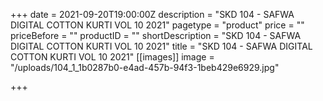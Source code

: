 +++
date = 2021-09-20T19:00:00Z
description = "SKD 104 - SAFWA DIGITAL COTTON KURTI VOL 10 2021"
pagetype = "product"
price = ""
priceBefore = ""
productID = ""
shortDescription = "SKD 104 - SAFWA DIGITAL COTTON KURTI VOL 10 2021"
title = "SKD 104 - SAFWA DIGITAL COTTON KURTI VOL 10 2021"
[[images]]
image = "/uploads/104_1_1b0287b0-e4ad-457b-94f3-1beb429e6929.jpg"

+++
